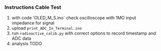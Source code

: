 ### Instructions Cable Test

1. with code 'OLED_M_S.ino` check oscilloscope with 1MO input impedance for signal
2. upload `print_ADC_In_Terminal.ino`
3. run `radioactive_calib.py` with correct options to record timestamp and ADC data
4. analysis TODO